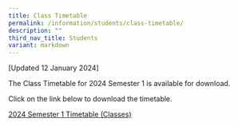 ```yaml
---
title: Class Timetable
permalink: /information/students/class-timetable/
description: ""
third_nav_title: Students
variant: markdown
---
```

[Updated 12 January 2024]

The Class Timetable for 2024 Semester 1 is available for download.&nbsp;  

Click on the link below to download the timetable. 

[2024 Semester 1 Timetable (Classes)](/files/2024/Timetable/2024_Sem_1_Timetable_v21d___classes.pdf)